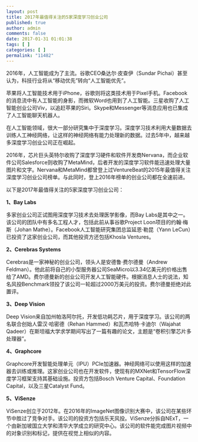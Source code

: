 ```yaml
---
layout: post
title: 2017年最值得关注的5家深度学习创业公司
published: true
author: admin
comments: false
date: 2017-01-31 01:01:38
tags: [ ]
categories: [ ]
permalink: "11482"
---
```


  


2016年，人工智能成为了主流。谷歌CEO桑达尔·皮查伊（Sundar Pichai）甚至认为，科技行业将从“移动优先”转向“人工智能优先”。

苹果将人工智能技术用于iPhone，谷歌则将这类技术用于Pixel手机。Facebook的消息流中有人工智能的身影，而微软Word也用到了人工智能。三星收购了人工智能创业公司Viv，以追赶苹果的Siri。Skype和Messenger等消息应用也已集成了人工智能聊天机器人。

在人工智能领域，很大一部分研究集中于深度学习。深度学习技术利用大量数据去训练人工神经网络，让这样的神经网络有能力处理新的数据。过去5年中，越来越多深度学习创业公司正在崛起。

2016年，芯片巨头英特尔收购了深度学习硬件和软件开发商Nervana，而企业软件公司Salesforce则收购了MetaMind，后者开发的深度学习软件能迅速处理大量图片和文字。Nervana和MetaMind都曾登上过VentureBeat的2015年最值得关注深度学习创业公司榜单。与此同时，登上2016年榜单的创业公司都在全速前进。

以下是2017年最值得关注的5家深度学习创业公司：

**1、Bay Labs**


  


多家创业公司正试图用深度学习技术去处理医学影像，而Bay Labs是其中之一。该公司的团队中有多名工程人才，包括此前从事谷歌Project Loon项目的约翰·梅斯（Johan Mathe）。Facebook人工智能研究集团总监延恩·勒昆（Yann LeCun）已投资了这家创业公司，而其他投资方还包括Khosla Ventures。

**2、Cerebras Systems**


  


Cerebras是一家神秘的创业公司，领头人是安德鲁·费尔德曼（Andrew Feldman）。他此前将自己的小型服务器公司SeaMicro以3.34亿美元的价格出售给了AMD。费尔德曼新的创业公司开发人工智能硬件。根据消息人士的说法，知名风投Benchmark领投了该公司一轮超过2000万美元的投资。费尔德曼拒绝对此置评。

**3、Deep Vision**


  


Deep Vision来自加州帕洛阿尔托，开发低功耗芯片，用于深度学习。该公司的两名联合创始人雷汉·哈密德（Rehan Hammed）和瓦杰哈特·卡迪尔（Wajahat Qadeer）在斯坦福大学求学期间写出了一篇有趣的论文，主题是“卷积引擎芯片多处理器”。

**4、Graphcore**


  


Graphcore开发智能处理单元（IPU）PCIe加速器。神经网络可以使用这样的加速器去训练或推理。这家创业公司也在开发软件，使现有的MXNet和TensorFlow深度学习框架支持其基础设施。投资方包括Bosch Venture Capital、Foundation Capital，以及三星Catalyst Fund。

**5、ViSenze**


  


ViSenze创立于2012年。在2016年的ImageNet图像识别大赛中，该公司在某些环节中胜过了竞争对手。该公司的投资方包括乐天风投。ViSenze分拆自NExT，一个由新加坡国立大学和清华大学成立的研究中心。该公司的软件能完成图片视频中的对象识别和标记，提供在视觉上相似的内容。